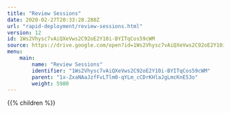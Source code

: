 ```yaml
---
title: "Review Sessions"
date: 2020-02-27T20:33:28.288Z
url: "rapid-deployment/review-sessions.html"
version: 12
id: 1Ws2Vhysc7vAiQXeVws2C92oE2Y10i-BYITqCos59cWM
source: https://drive.google.com/open?id=1Ws2Vhysc7vAiQXeVws2C92oE2Y10i-BYITqCos59cWM
menu:
    main:
        name: "Review Sessions"
        identifier: "1Ws2Vhysc7vAiQXeVws2C92oE2Y10i-BYITqCos59cWM"
        parent: "1x-ZxaNAaJzfFvLTlm0-qYLm_cCDrKHlaJgLmcKnE53o"
        weight: 5980
---
```

















{{% children %}}

